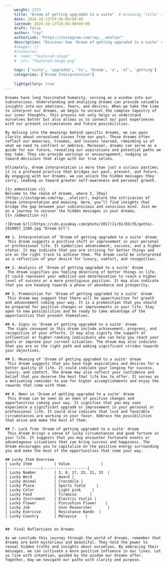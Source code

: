 ```yaml
---
    weight: 1373
    title: "Dream of getting upgraded to a suite"  # Assuming 'title' column exists
    date: 2024-10-13T10:06:00+08:00
    lastmod: 2024-10-13T10:06:00+08:00
    draft: false
    author: "ray"
    authorLink: "https://instagram.com/ray._.atelier"
    description: "Discover how 'Dream of getting upgraded to a suite' can interpret your future and uncover its significant meanings in your life."
    #images: []
    #resources:
    #- name: "featured-image"
    #  src: "featured-image.png"
    
    tags: ['suite', 'upgraded', 'to', 'Dream', 'a', 'of', 'getting']
    categories: ["Dream Interpretation"]
    
    lightgallery: true
---
```

    
    Dreams have long fascinated humanity, serving as a window into our subconscious. Understanding and analyzing dreams can provide valuable insights into our emotions, fears, and desires. When we take the time to interpret our dreams, we begin to unravel the complex tapestry of our inner thoughts. This process not only helps us understand ourselves better but also allows us to connect our past experiences with our present circumstances and future possibilities.
    
    By delving into the meanings behind specific dreams, we can gain clarity about unresolved issues from our past. These dreams often reflect our memories, traumas, and lessons learned, reminding us of what we need to confront or embrace. Moreover, dreams can serve as a guide for our future, revealing our aspirations and potential paths we may take. They can provide warnings or encouragement, nudging us toward decisions that align with our true selves.
    
    Ultimately, dream interpretation is more than just a curious pastime; it is a profound practice that bridges our past, present, and future. By engaging with our dreams, we can unlock the hidden messages they carry, leading us toward greater self-awareness and personal growth.
    
    {{< admonition >}}
    Welcome to the realm of dreams, where I, [Ray](https://instagram.com/ray._.atelier), explore the intricacies of dream interpretation and meaning. Here, you’ll find insights that bridge the gap between your subconscious and conscious mind. Join me on a journey to uncover the hidden messages in your dreams.
    {{< /admonition >}}
    
    ![Dream Grl](https://cdn.pixabay.com/photo/2017/11/02/03/35/gothic-2910057_1280.jpg "Dream Grl")
    
    ## 1. Interpretation of 'Dream of getting upgraded to a suite' dream
     This dream suggests a positive shift or improvement in your personal or professional life. It symbolizes advancement, success, and a higher status. It may indicate that you are striving for better things and are on the right track to achieve them. The dream could be interpreted as a reflection of your desire for luxury, comfort, and recognition.
    
    ## 2. Analysis of 'Dream of getting upgraded to a suite' dream
     The dream signifies you feeling deserving of better things in life. It could represent your ambition and determination to reach a higher level of success or a more prestigious position. It may also indicate that you are heading towards a phase of abundance and prosperity.
    
    ## 3. Premonition for 'Dream of getting upgraded to a suite' dream
     This dream may suggest that there will be opportunities for growth and advancement coming your way. It is a premonition that you should be prepared for positive changes or improvements in your life. Stay open to new possibilities and be ready to take advantage of the opportunities that present themselves.
    
    ## 4. Signs in 'Dream of getting upgraded to a suite' dream
     The signs conveyed in this dream include achievement, progress, and recognition of your efforts. It may also signify the support of influential or higher-ranking individuals who can help you reach your goals or improve your current situation. The dream may also indicate that you are on the right path and making significant strides towards your objectives.
    
    ## 5. Meaning of 'Dream of getting upgraded to a suite' dream
     This dream suggests that you have high aspirations and desires for a better quality of life. It could indicate your longing for success, luxury, and comfort. The dream may also reflect your confidence and belief that you deserve the best that life has to offer. It serves as a motivating reminder to aim for higher accomplishments and enjoy the rewards that come with them.
    
    ## 6. Omen in 'Dream of getting upgraded to a suite' dream
     This dream can be seen as an omen of positive changes and opportunities coming your way. It signifies that you may soon experience a significant upgrade or improvement in your personal or professional life. It could also indicate that luck and favorable circumstances are working in your favor. Embrace the possibilities that arise and make the most of them.
    
    ## 7. Luck from 'Dream of getting upgraded to a suite' dream
     This dream brings a sense of lucky circumstances and good fortune in your life. It suggests that you may encounter fortunate events or advantageous situations that can bring success and happiness. The dream encourages you to capitalize on the positive energy surrounding you and make the most of the opportunities that come your way.
    
    ## Lucky Item Overview
    | Lucky Item          | Value              |
    |---------------|--------------------|
    | Lucky Number        | 3, 8, 17, 23, 31, 33  |
    | Lucky Word          | Award |
    | Lucky Animal        | Crocodile |
    | Lucky Place         | Sports field     |
    | Lucky Color         | Light pink     |
    | Lucky Food          | Tiramisu      |
    | Lucky Instrument    | Electric Violin |
    | Lucky Flower        | Pincushion Flower    |
    | Lucky Job           | User Researcher       |
    | Lucky Exercise      | Resistance Bands  |
    | Lucky Country       | Malaysia    |
    
    
    ##  Final Reflections on Dreams
    
    As we conclude this journey through the world of dreams, remember that dreams are both mysterious and beautiful. They hold the power to reveal hidden truths and insights about ourselves. By embracing their messages, we can cultivate a more positive influence in our lives. Let us live with intention, guided by the wisdom our dreams offer. Together, may we navigate our paths with clarity and purpose.
    